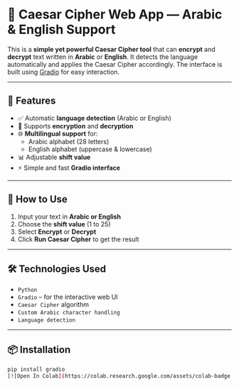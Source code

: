 # 🔐 Caesar Cipher Web App — Arabic & English Support

This is a **simple yet powerful Caesar Cipher tool** that can **encrypt** and **decrypt** text written in **Arabic** or **English**. It detects the language automatically and applies the Caesar Cipher accordingly. The interface is built using [Gradio](https://gradio.app/) for easy interaction.

---

## 🧠 Features

- ✅ Automatic **language detection** (Arabic or English)
- 🔁 Supports **encryption** and **decryption**
- 🌐 **Multilingual support** for:
  - Arabic alphabet (28 letters)
  - English alphabet (uppercase & lowercase)
- 📊 Adjustable **shift value**
- ⚡ Simple and fast **Gradio interface**

---

## 🚀 How to Use

1. Input your text in **Arabic or English**
2. Choose the **shift value** (1 to 25)
3. Select **Encrypt** or **Decrypt**
4. Click **Run Caesar Cipher** to get the result

---

## 🛠 Technologies Used

- `Python`
- `Gradio` – for the interactive web UI
- `Caesar Cipher` algorithm
- `Custom Arabic character handling`
- `Language detection`

---

## 📦 Installation

```bash
pip install gradio
[![Open In Colab](https://colab.research.google.com/assets/colab-badge.svg)](https://colab.research.google.com/github/benmedjaldichouaib/caesar-cipher-app/blob/main/caesar_cipher.py)


